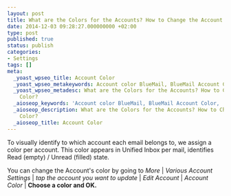 ```yaml
---
layout: post
title: What are the Colors for the Accounts? How to Change the Account Color?
date: 2014-12-03 09:28:27.000000000 +02:00
type: post
published: true
status: publish
categories:
- Settings
tags: []
meta:
  _yoast_wpseo_title: Account Color
  _yoast_wpseo_metakeywords: Account color BlueMail, BlueMail Account Color,
  _yoast_wpseo_metadesc: What are the Colors for the Accounts? How to Change the Account
    Color?
  _aioseop_keywords: 'Account color BlueMail, BlueMail Account Color, '
  _aioseop_description: What are the Colors for the Accounts? How to Change the Account
    Color?
  _aioseop_title: Account Color
---
```


To visually identify to which account each email belongs to, we assign a color per account. This color appears in Unified Inbox per mail, identifies Read (empty) / Unread (filled) state.

You can change the Account's color by going to *More* \| *Various Account Settings* \| *tap the account you want to update* \| *Edit Account* \| *Account Color* \| **Choose a color and OK.**
